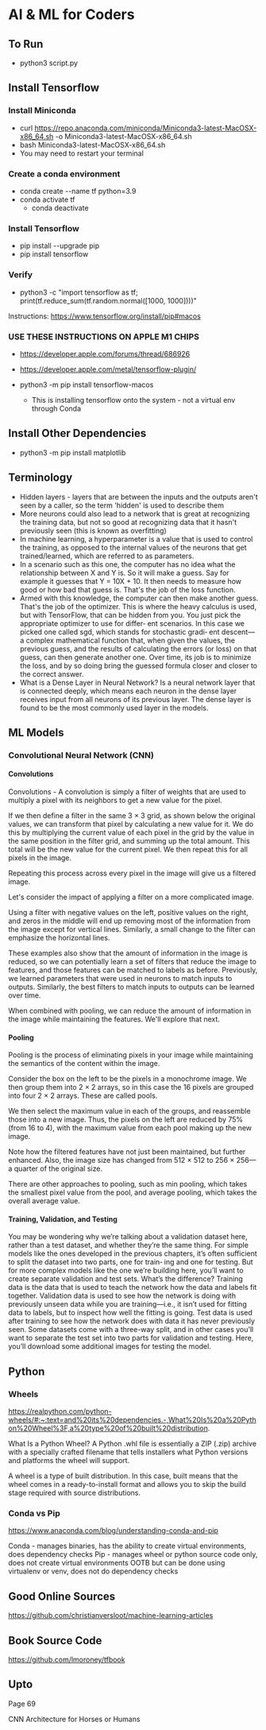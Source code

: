 # AI & ML for Coders

## To Run
* python3 script.py

## Install Tensorflow
### Install Miniconda
* curl https://repo.anaconda.com/miniconda/Miniconda3-latest-MacOSX-x86_64.sh -o Miniconda3-latest-MacOSX-x86_64.sh
* bash Miniconda3-latest-MacOSX-x86_64.sh
* You may need to restart your terminal

### Create a conda environment
* conda create --name tf python=3.9
* conda activate tf
  * conda deactivate

### Install Tensorflow
* pip install --upgrade pip
* pip install tensorflow

### Verify
* python3 -c "import tensorflow as tf; print(tf.reduce_sum(tf.random.normal([1000, 1000])))"

Instructions: https://www.tensorflow.org/install/pip#macos

### USE THESE INSTRUCTIONS ON APPLE M1 CHIPS
* https://developer.apple.com/forums/thread/686926
* https://developer.apple.com/metal/tensorflow-plugin/

* python3 -m pip install tensorflow-macos
  * This is installing tensorflow onto the system - not a virtual env through Conda

## Install Other Dependencies
* python3 -m pip install matplotlib

## Terminology
* Hidden layers - layers that are between the inputs and the outputs aren't seen by a caller, so the term 'hidden' is used to describe them
* More neurons could also lead to a network that is great at recognizing the training data, but not so good at recognizing data that it hasn't previously seen (this is known as overfitting)
* In machine learning, a hyperparameter is a value that is used to control the training, as opposed to the internal values of the neurons that get trained/learned, which are referred to as parameters.
* In a scenario such as this one, the computer has no idea what the relationship between X and Y is. So it will make a guess. Say for example it guesses that Y = 10X + 10. It then needs to measure how good or how bad that guess is. That's the job of the loss function.
* Armed with this knowledge, the computer can then make another guess. That's the job of the optimizer. This is where the heavy calculus is used, but with TensorFlow, that can be hidden from you. You just pick the appropriate optimizer to use for differ‐ ent scenarios. In this case we picked one called sgd, which stands for stochastic gradi‐ ent descent—a complex mathematical function that, when given the values, the previous guess, and the results of calculating the errors (or loss) on that guess, can then generate another one. Over time, its job is to minimize the loss, and by so doing bring the guessed formula closer and closer to the correct answer.
* What is a Dense Layer in Neural Network? Is a neural network layer that is connected deeply, which means each neuron in the dense layer receives input from all neurons of its previous layer. The dense layer is found to be the most commonly used layer in the models.

## ML Models
### Convolutional Neural Network (CNN)
#### Convolutions
Convolutions - A convolution is simply a filter of weights that are used to multiply a pixel with its neighbors to get a new value for the pixel.

If we then define a filter in the same 3 × 3 grid, as shown below the original values, we can transform that pixel by calculating a new value for it. We do this by multiplying the current value of each pixel in the grid by the value in the same position in the filter grid, and summing up the total amount. This total will be the new value for the current pixel. We then repeat this for all pixels in the image.

Repeating this process across every pixel in the image will give us a filtered image.

Let's consider the impact of applying a filter on a more complicated image.

Using a filter with negative values on the left, positive values on the right, and zeros in the middle will end up removing most of the information from the image except for vertical lines. Similarly, a small change to the filter can emphasize the horizontal lines.

These examples also show that the amount of information in the image is reduced, so we can potentially learn a set of filters that reduce the image to features, and those features can be matched to labels as before. Previously, we learned parameters that were used in neurons to match inputs to outputs. Similarly, the best filters to match inputs to outputs can be learned over time.

When combined with pooling, we can reduce the amount of information in the image while maintaining the features. We'll explore that next.

#### Pooling
Pooling is the process of eliminating pixels in your image while maintaining the semantics of the content within the image.

Consider the box on the left to be the pixels in a monochrome image. We then group them into 2 × 2 arrays, so in this case the 16 pixels are grouped into four 2 × 2 arrays. These are called pools.

We then select the maximum value in each of the groups, and reassemble those into a new image. Thus, the pixels on the left are reduced by 75% (from 16 to 4), with the maximum value from each pool making up the new image.

Note how the filtered features have not just been maintained, but further enhanced. Also, the image size has changed from 512 × 512 to 256 × 256—a quarter of the original size.

There are other approaches to pooling, such as min pooling, which takes the smallest pixel value from the pool, and average pooling, which takes the overall average value.

#### Training, Validation, and Testing
You may be wondering why we’re talking about a validation dataset here, rather than a test dataset, and whether they’re the same thing. For simple models like the ones developed in the previous chapters, it’s often sufficient to split the dataset into two parts, one for train‐ ing and one for testing. But for more complex models like the one we’re building here, you’ll want to create separate validation and test sets. What’s the difference? Training data is the data that is used to teach the network how the data and labels fit together. Validation data is used to see how the network is doing with previously unseen data while you are training—i.e., it isn’t used for fitting data to labels, but to inspect how well the fitting is going. Test data is used after training to see how the network does with data it has never previously seen. Some datasets come with a three-way split, and in other cases you’ll want to separate the test set into two parts for validation and testing. Here, you’ll download some additional images for testing the model.


## Python
### Wheels
https://realpython.com/python-wheels/#:~:text=and%20its%20dependencies.-,What%20Is%20a%20Python%20Wheel%3F,a%20type%20of%20built%20distribution.

What Is a Python Wheel?
A Python .whl file is essentially a ZIP (.zip) archive with a specially crafted filename that tells installers what Python versions and platforms the wheel will support.

A wheel is a type of built distribution. In this case, built means that the wheel comes in a ready-to-install format and allows you to skip the build stage required with source distributions.

### Conda vs Pip
https://www.anaconda.com/blog/understanding-conda-and-pip

Conda - manages binaries, has the ability to create virtual environments, does dependency checks
Pip - manages wheel or python source code only, does not create virtual environments OOTB but can be done using virtualenv or venv, does not do dependency checks

## Good Online Sources
https://github.com/christianversloot/machine-learning-articles

## Book Source Code
https://github.com/lmoroney/tfbook

## Upto
Page 69

CNN Architecture for Horses or Humans
